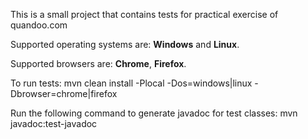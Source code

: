 This is a small project that contains tests for practical exercise of quandoo.com

Supported operating systems are: **Windows** and **Linux**.

Supported browsers are: **Chrome**, **Firefox**.

To run tests:
mvn clean install -Plocal -Dos=windows|linux -Dbrowser=chrome|firefox

Run the following command to generate javadoc for test classes:
mvn javadoc:test-javadoc
